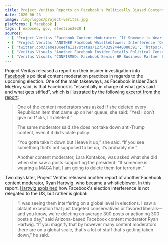 ```yaml
---
title: Project Veritas Reports on Facebook's Politically Biased Content Moderation
date: 2020-06-23
image: /img/logos/project-veritas.jpg
platforms: [ facebook ]
tags: [ exposed, gov, election2020 ]
sources:
 - [ 'Project Veritas "Facebook Content Moderator: ‘If Someone is Wearing a MAGA Hat, I Am Going to Delete Them for Terrorism’" (23 Jun 2020)', 'https://archive.is/y0TRY' ]
 - [ 'Project Veritas "ANOTHER Facebook Whistleblower: Interference ‘On a Global Level in Elections’" (25 Jun 2020)', 'https://archive.is/OdCao' ]
 - [ 'twitter.com/JamesOKeefeIII/status/1275432924440080391', 'https://archive.is/3Jg9C' ]
 - [ 'Veritas Visuals "Another Facebook Insider Details Political Censorship; Current HR Exec ''No One Has White Man’s Back''" on BitChute (25 Jun 2020)', 'https://www.bitchute.com/video/9O8p4zK8ywY/' ]
 - [ 'Veritas Visuals "CONFIRMED: Facebook Senior HR Business Partner Leslie Brown FIRED following Project Veritas video!" on BitChute (25 Jun 2020)', 'https://www.bitchute.com/video/AHzz9aWO8HA/' ]
---
```


Project Veritas released a report on their insider investigation into
[Facebook](/facebook/)'s political content moderation practices in regards to
the upcoming election. One of the main takeaways, as Facebook insider Zach
McElroy said, is that Facebook is "essentially in charge of what gets said and
what gets stifled", which is illustrated by the following [excerpt from the
report](https://archive.is/y0TRY#selection-509.0-521.188):

> One of the content moderators was asked if she deleted every Republican item
> that came up on her queue, she said: “Yes! I don’t give no f*cks, I’ll delete
> it.”
>
> The same moderator said she does not take down anti-Trump content, even if it
> did violate policy.
>
> “You gotta take it down but I leave it up,” she said. “If you see something
> that’s not supposed to be up, it’s probably me.”
>
> Another content moderator, Lara Kontakos, was asked what she did when she saw
> a posts supporting the president: “If someone is wearing a MAGA hat, I am
> going to delete them for terrorism.”

Two days later, Project Veritas released another report of another Facebook
content moderator, Ryan Hartwig, who became a whistleblower. In this report,
[Hartwig explained](https://archive.is/OdCao#selection-453.0-453.426) how
Facebook's election interference is not relegated to the US, but rather is
global:

> “I was seeing them interfering on a global level in elections. I saw a
> blatant exception that just targeted conservatives or favored liberals—and
> you know, we're deleting on average 300 posts or actioning 300 posts a day,”
> said Arizona-based Facebook content moderator Ryan Hartwig. “If you magnify
> that by however many content moderators there are on a global scale, that's a
> lot of stuff that's getting taken down,” he said.
